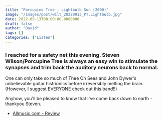 ```yaml
---
title: "Porcupine Tree - Lightbulb Sun (2000)"
image: "/images/post/wilt_20220913_PT.Lightbulb.jpg"
date: 2022-09-13T00:00:00.0000000
draft: false
author: "David"
tags: []
categories: ["Listen"]
---
```

### I reached for a safety net this evening. Steven Wilson/Porcupine Tree is always an easy win to stimulate the synapses and trim back the auditory neurons back to normal.

 One can only take so much of Thee Oh Sees and John Dywer's unbelievable guitar histrionics before irreversibly melting the brain. (However, I suggest EVERYONE check out this band!!)

 Anyhow, you'll be pleased to know that I've come back down to earth - thankyou Steven. 

-  [Allmusic.com - Review](https://www.allmusic.com/album/lightbulb-sun-mw0000085872)